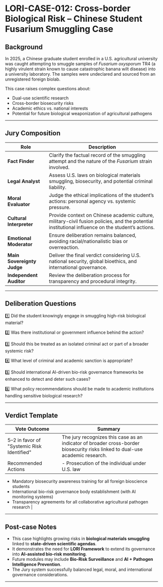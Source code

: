 # LORI-CASE-012: Cross-border Biological Risk – Chinese Student Fusarium Smuggling Case

## Background

In 2025, a Chinese graduate student enrolled in a U.S. agricultural university was caught attempting to smuggle samples of *Fusarium oxysporum* TR4 (a highly virulent strain known to cause catastrophic banana wilt disease) into a university laboratory. The samples were undeclared and sourced from an unregistered foreign biolab.

This case raises complex questions about:

- Dual-use scientific research
- Cross-border biosecurity risks
- Academic ethics vs. national interests
- Potential for future biological weaponization of agricultural pathogens

---

## Jury Composition

| Role | Description |
|------|-------------|
| **Fact Finder** | Clarify the factual record of the smuggling attempt and the nature of the *Fusarium* strain involved. |
| **Legal Analyst** | Assess U.S. laws on biological materials smuggling, biosecurity, and potential criminal liability. |
| **Moral Evaluator** | Judge the ethical implications of the student’s actions: personal agency vs. systemic pressure. |
| **Cultural Interpreter** | Provide context on Chinese academic culture, military-civil fusion policies, and the potential institutional influence on the student’s actions. |
| **Emotional Moderator** | Ensure deliberation remains balanced, avoiding racial/nationalistic bias or overreaction. |
| **Main Sovereignty Judge** | Deliver the final verdict considering U.S. national security, global bioethics, and international governance. |
| **Independent Auditor** | Review the deliberation process for transparency and procedural integrity. |

---

## Deliberation Questions

1️⃣ Did the student knowingly engage in smuggling high-risk biological material?

2️⃣ Was there institutional or government influence behind the action?

3️⃣ Should this be treated as an isolated criminal act or part of a broader systemic risk?

4️⃣ What level of criminal and academic sanction is appropriate?

5️⃣ Should international AI-driven bio-risk governance frameworks be enhanced to detect and deter such cases?

6️⃣ What policy recommendations should be made to academic institutions handling sensitive biological research?

---

## Verdict Template

| Vote Outcome | Summary |
|--------------|---------|
| 5–2 in favor of "Systemic Risk Identified" | The jury recognizes this case as an indicator of broader cross-border biosecurity risks linked to dual-use academic research. |
| Recommended Actions | - Prosecution of the individual under U.S. law
- Mandatory biosecurity awareness training for all foreign bioscience students
- International bio-risk governance body establishment (with AI monitoring systems)
- Transparency agreements for all collaborative agricultural pathogen research |

---

## Post-case Notes

- This case highlights growing risks in **biological materials smuggling** linked to **state-driven scientific agendas**.
- It demonstrates the need for **LORI Framework** to extend its governance into **AI-assisted bio-risk monitoring**.
- Future modules may include **Bio-Risk Surveillance** and **AI + Pathogen Intelligence Prevention**.
- The Jury system successfully balanced legal, moral, and international governance considerations.

---

